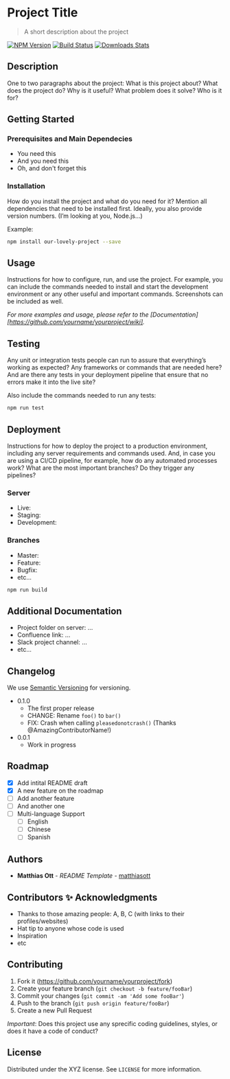 # Project Title

> A short description about the project

[![NPM Version][npm-image]][npm-url]
[![Build Status][travis-image]][travis-url]
[![Downloads Stats][npm-downloads]][npm-url]

<!-- START doctoc generated TOC please keep comment here to allow auto update -->
<!-- DON'T EDIT THIS SECTION, INSTEAD RE-RUN doctoc (https://github.com/thlorenz/doctoc) TO UPDATE -->
<!-- e.g. by running `doctoc README.md --title '## Table of Contents'` -->

<!-- END doctoc generated TOC please keep comment here to allow auto update -->

## Description

One to two paragraphs about the project: What is this project about? What does the project do? Why is it useful? What problem does it solve? Who is it for?

## Getting Started

### Prerequisites and Main Dependecies

* You need this
* And you need this
* Oh, and don't forget this

### Installation

How do you install the project and what do you need for it? Mention all dependencies that need to be installed first. Ideally, you also provide version numbers. (I’m looking at you, Node.js…)

Example:

```sh
npm install our-lovely-project --save
```

## Usage

Instructions for how to configure, run, and use the project. For example, you can include the commands needed to install and start the development environment or any other useful and important commands. Screenshots can be included as well.

_For more examples and usage, please refer to the [Documentation][https://github.com/yourname/yourproject/wiki]._

## Testing 

Any unit or integration tests people can run to assure that everything’s working as expected? Any frameworks or commands that are needed here? And are there any tests in your deployment pipeline that ensure that no errors make it into the live site?

Also include the commands needed to run any tests:

```sh
npm run test
```

## Deployment

Instructions for how to deploy the project to a production environment, including any server requirements and commands used. And, in case you are using a CI/CD pipeline, for example, how do any automated processes work? What are the most important branches? Do they trigger any pipelines?

### Server

* Live:
* Staging:
* Development:

### Branches

* Master:
* Feature:
* Bugfix:
* etc...

```sh
npm run build
```

## Additional Documentation

* Project folder on server: …
* Confluence link: …
* Slack project channel: …
* etc...

## Changelog

We use [Semantic Versioning](http://semver.org/) for versioning.

* 0.1.0
    * The first proper release
    * CHANGE: Rename `foo()` to `bar()`
    * FIX: Crash when calling `pleasedonotcrash()` (Thanks @AmazingContributorName!)
* 0.0.1
    * Work in progress

## Roadmap

- [x] Add intital README draft
- [x] A new feature on the roadmap
- [ ] Add another feature
- [ ] And another one
- [ ] Multi-language Support
    - [ ] English
    - [ ] Chinese
    - [ ] Spanish

## Authors

  - **Matthias Ott** - *README Template* -
    [matthiasott](https://github.com/matthiasott)
    
## Contributors ✨ Acknowledgments

  - Thanks to those amazing people: A, B, C (with links to their profiles/websites)
  - Hat tip to anyone whose code is used
  - Inspiration
  - etc

## Contributing

1. Fork it (<https://github.com/yourname/yourproject/fork>)
2. Create your feature branch (`git checkout -b feature/fooBar`)
3. Commit your changes (`git commit -am 'Add some fooBar'`)
4. Push to the branch (`git push origin feature/fooBar`)
5. Create a new Pull Request

*Important*: Does this project use any sprecific coding guidelines, styles, or does it have a code of conduct?

## License

Distributed under the XYZ license. See ``LICENSE`` for more information.

<!-- Markdown link & img dfn's -->
[npm-image]: https://img.shields.io/npm/v/datadog-metrics.svg?style=flat-square
[npm-url]: https://npmjs.org/package/datadog-metrics
[npm-downloads]: https://img.shields.io/npm/dm/datadog-metrics.svg?style=flat-square
[travis-image]: https://img.shields.io/travis/dbader/node-datadog-metrics/master.svg?style=flat-square
[travis-url]: https://travis-ci.org/dbader/node-datadog-metrics

